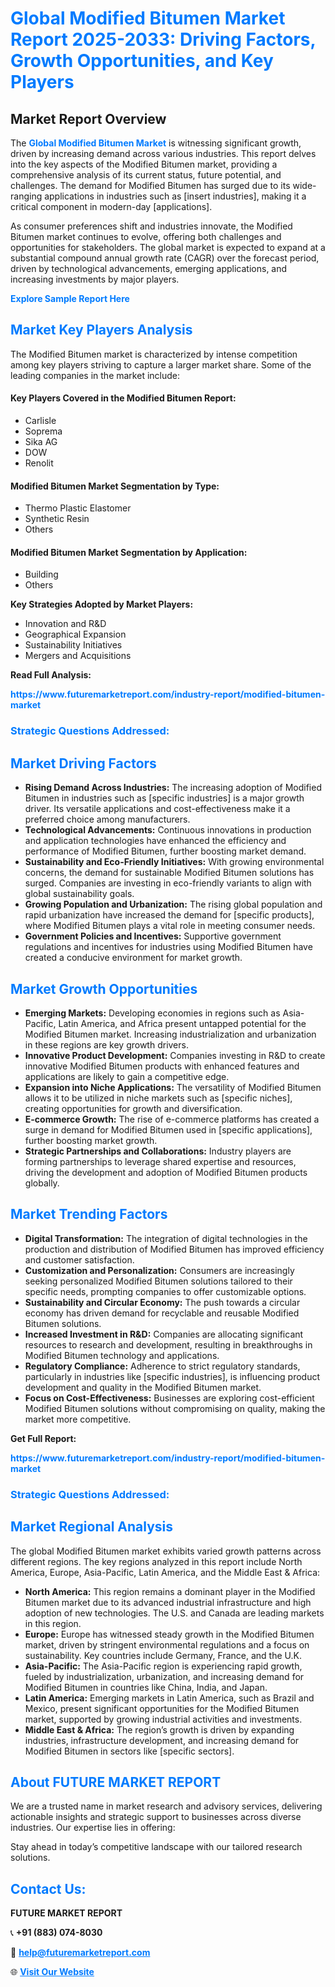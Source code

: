 <h1 style="color: #007BFF;">Global Modified Bitumen Market Report 2025-2033: Driving Factors, Growth Opportunities, and Key Players</h1>

<section id="overview">
<h2>Market Report Overview</h2>
<p>The <a href="https://www.futuremarketreport.com/industry-report/modified-bitumen-market" style="color: #007BFF; text-decoration: none;"><strong>Global Modified Bitumen Market</strong></a> is witnessing significant growth, driven by increasing demand across various industries. This report delves into the key aspects of the Modified Bitumen market, providing a comprehensive analysis of its current status, future potential, and challenges. The demand for Modified Bitumen has surged due to its wide-ranging applications in industries such as [insert industries], making it a critical component in modern-day [applications].</p>
<p>As consumer preferences shift and industries innovate, the Modified Bitumen market continues to evolve, offering both challenges and opportunities for stakeholders. The global market is expected to expand at a substantial compound annual growth rate (CAGR) over the forecast period, driven by technological advancements, emerging applications, and increasing investments by major players.</p>
</section>

<section id="overview">
<p><a href="https://www.futuremarketreport.com/request-sample/reportId=82934" style="color: #007BFF; text-decoration: none;"><strong>Explore Sample Report Here</strong></a></p>
</section>

<section id="key-players">
<h2 style="color: #007BFF;">Market Key Players Analysis</h2>
<p>The Modified Bitumen market is characterized by intense competition among key players striving to capture a larger market share. Some of the leading companies in the market include:</p>
<h4>Key Players Covered in the Modified Bitumen Report:</h4>
<ul><li>Carlisle</li><li>Soprema</li><li>Sika AG</li><li>DOW</li><li>Renolit</li></ul>
<h4>Modified Bitumen Market Segmentation by Type:</h4>
<ul><li>Thermo Plastic Elastomer</li><li>Synthetic Resin</li><li>Others</li></ul>

<h4>Modified Bitumen Market Segmentation by Application:</h4>
<ul><li>Building</li><li>Others</li></ul>
<p><strong>Key Strategies Adopted by Market Players:</strong></p>
<ul>
<li>Innovation and R&D</li>
<li>Geographical Expansion</li>
<li>Sustainability Initiatives</li>
<li>Mergers and Acquisitions</li>
</ul>
</section>

<section>
<p><strong>Read Full Analysis: </strong></p><a href="https://www.futuremarketreport.com/industry-report/modified-bitumen-market" style="color: #007BFF; text-decoration: none;"><strong>https://www.futuremarketreport.com/industry-report/modified-bitumen-market</strong></a>
<h3 style="color: #007BFF;">Strategic Questions Addressed:</h3>
</section>

<section id="driving-factors">
<h2 style="color: #007BFF;">Market Driving Factors</h2>
<ul>
<li><strong>Rising Demand Across Industries:</strong> The increasing adoption of Modified Bitumen in industries such as [specific industries] is a major growth driver. Its versatile applications and cost-effectiveness make it a preferred choice among manufacturers.</li>
<li><strong>Technological Advancements:</strong> Continuous innovations in production and application technologies have enhanced the efficiency and performance of Modified Bitumen, further boosting market demand.</li>
<li><strong>Sustainability and Eco-Friendly Initiatives:</strong> With growing environmental concerns, the demand for sustainable Modified Bitumen solutions has surged. Companies are investing in eco-friendly variants to align with global sustainability goals.</li>
<li><strong>Growing Population and Urbanization:</strong> The rising global population and rapid urbanization have increased the demand for [specific products], where Modified Bitumen plays a vital role in meeting consumer needs.</li>
<li><strong>Government Policies and Incentives:</strong> Supportive government regulations and incentives for industries using Modified Bitumen have created a conducive environment for market growth.</li>
</ul>
</section>

<section id="growth-opportunities">
<h2 style="color: #007BFF;">Market Growth Opportunities</h2>
<ul>
<li><strong>Emerging Markets:</strong> Developing economies in regions such as Asia-Pacific, Latin America, and Africa present untapped potential for the Modified Bitumen market. Increasing industrialization and urbanization in these regions are key growth drivers.</li>
<li><strong>Innovative Product Development:</strong> Companies investing in R&D to create innovative Modified Bitumen products with enhanced features and applications are likely to gain a competitive edge.</li>
<li><strong>Expansion into Niche Applications:</strong> The versatility of Modified Bitumen allows it to be utilized in niche markets such as [specific niches], creating opportunities for growth and diversification.</li>
<li><strong>E-commerce Growth:</strong> The rise of e-commerce platforms has created a surge in demand for Modified Bitumen used in [specific applications], further boosting market growth.</li>
<li><strong>Strategic Partnerships and Collaborations:</strong> Industry players are forming partnerships to leverage shared expertise and resources, driving the development and adoption of Modified Bitumen products globally.</li>
</ul>
</section>

<section id="trending-factors">
<h2 style="color: #007BFF;">Market Trending Factors</h2>
<ul>
<li><strong>Digital Transformation:</strong> The integration of digital technologies in the production and distribution of Modified Bitumen has improved efficiency and customer satisfaction.</li>
<li><strong>Customization and Personalization:</strong> Consumers are increasingly seeking personalized Modified Bitumen solutions tailored to their specific needs, prompting companies to offer customizable options.</li>
<li><strong>Sustainability and Circular Economy:</strong> The push towards a circular economy has driven demand for recyclable and reusable Modified Bitumen solutions.</li>
<li><strong>Increased Investment in R&D:</strong> Companies are allocating significant resources to research and development, resulting in breakthroughs in Modified Bitumen technology and applications.</li>
<li><strong>Regulatory Compliance:</strong> Adherence to strict regulatory standards, particularly in industries like [specific industries], is influencing product development and quality in the Modified Bitumen market.</li>
<li><strong>Focus on Cost-Effectiveness:</strong> Businesses are exploring cost-efficient Modified Bitumen solutions without compromising on quality, making the market more competitive.</li>
</ul>
</section>

<section>
<p><strong>Get Full Report: </strong></p><a href="https://www.futuremarketreport.com/industry-report/modified-bitumen-market" style="color: #007BFF; text-decoration: none;"><strong>https://www.futuremarketreport.com/industry-report/modified-bitumen-market</strong></a>
<h3 style="color: #007BFF;">Strategic Questions Addressed:</h3>
</section>


<section id="regional-analysis">
<h2 style="color: #007BFF;">Market Regional Analysis</h2>
<p>The global Modified Bitumen market exhibits varied growth patterns across different regions. The key regions analyzed in this report include North America, Europe, Asia-Pacific, Latin America, and the Middle East & Africa:</p>
<ul>
<li><strong>North America:</strong> This region remains a dominant player in the Modified Bitumen market due to its advanced industrial infrastructure and high adoption of new technologies. The U.S. and Canada are leading markets in this region.</li>
<li><strong>Europe:</strong> Europe has witnessed steady growth in the Modified Bitumen market, driven by stringent environmental regulations and a focus on sustainability. Key countries include Germany, France, and the U.K.</li>
<li><strong>Asia-Pacific:</strong> The Asia-Pacific region is experiencing rapid growth, fueled by industrialization, urbanization, and increasing demand for Modified Bitumen in countries like China, India, and Japan.</li>
<li><strong>Latin America:</strong> Emerging markets in Latin America, such as Brazil and Mexico, present significant opportunities for the Modified Bitumen market, supported by growing industrial activities and investments.</li>
<li><strong>Middle East & Africa:</strong> The region’s growth is driven by expanding industries, infrastructure development, and increasing demand for Modified Bitumen in sectors like [specific sectors].</li>
</ul>
</section>

<footer>
<h2 style="color: #007BFF;">About FUTURE MARKET REPORT</h2>
<p>We are a trusted name in market research and advisory services, delivering actionable insights and strategic support to businesses across diverse industries. Our expertise lies in offering:</p>

<p>Stay ahead in today’s competitive landscape with our tailored research solutions.</p>

<h2 style="color: #007BFF;">Contact Us:</h2>
<p><strong>FUTURE MARKET REPORT</strong></p>
<p>📞 <strong>+91 (883) 074-8030</strong></p>
<p>📧 <strong><a href="mailto:help@futuremarketreport.com" style="color: #007BFF;">help@futuremarketreport.com</a></strong></p>
<p>🌐 <strong><a href="https://www.futuremarketreport.com/" style="color: #007BFF;">Visit Our Website</a></strong></p>
</footer>